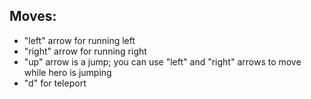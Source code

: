 ## Moves:
- "left" arrow for running left
- "right" arrow for running right
- "up" arrow is a jump; you can use "left" and "right" arrows to move while hero is jumping
- "d" for teleport
